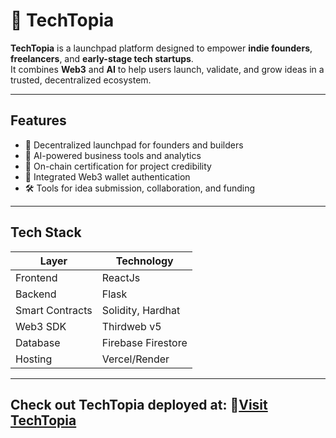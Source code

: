 # 🚀 TechTopia

**TechTopia** is a launchpad platform designed to empower **indie founders**, **freelancers**, and **early-stage tech startups**.  
It combines **Web3** and **AI** to help users launch, validate, and grow ideas in a trusted, decentralized ecosystem.

---

## Features

- 🎯 Decentralized launchpad for founders and builders
- 🤖 AI-powered business tools and analytics
- 📜 On-chain certification for project credibility
- 🔐 Integrated Web3 wallet authentication
- 🛠️ Tools for idea submission, collaboration, and funding

---

## Tech Stack

| Layer        | Technology            |
|--------------|------------------------|
| Frontend     | ReactJs                |  
| Backend      | Flask                  |
| Smart Contracts | Solidity, Hardhat   |
| Web3 SDK     | Thirdweb v5            |
| Database     | Firebase Firestore     |
| Hosting      | Vercel/Render          |

---

## Check out TechTopia deployed at: 🔗[Visit TechTopia](https://return5-techtopia.vercel.app) 

